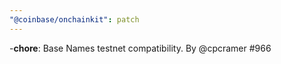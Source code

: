 ```yaml
---
"@coinbase/onchainkit": patch
---
```


-**chore**: Base Names testnet compatibility. By @cpcramer #966
